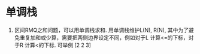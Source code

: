 # 单调栈
1. 区间RMQ之和问题，可以用单调栈求和. 用单调栈维护L(N), R(N), 其中为了避免重复加和或少算，需要把两侧边界设定不同，例如对于L 计算<=的下标，对于R 计算<的下标. 可举例 [2 2 3]